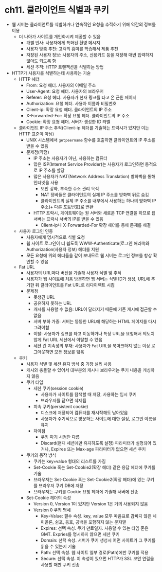 # ch11. 클라이언트 식별과 쿠키

- 웹 서버는 클라이언트를 식별하거나 연속적인 요청을 추적하기 위해 약간의 정보를 이용
  - 더 나아가 사이트를 개인화시켜 제공할 수 있음
    - 개별 인사: 사용자에게 특화된 환영 메시지
    - 사용자 맞춤 추천: 고객의 흥미를 학습해서 제품 추천
    - 저장된 사용자 정보: 사용자의 주소, 신용카드 등을 저장해 매번 입력하지 않아도 되도록 함
    - 세션 추적: HTTP 트랜잭션을 식별하는 방법
- HTTP가 사용자를 식별하는데 사용하는 기술
  - HTTP 헤더
    - From: 요청 헤더. 사용자의 이메일 주소
    - User-Agent: 요청 헤더. 사용자의 브라우저
    - Referer: 요청 헤더. 사용자가 현재 링크를 타고 온 근원 페이지
    - Authorization: 요청 헤더. 사용자 이름과 비밀번호
    - Client-ip: 확장 요청 헤더. 클라이언트의 IP 주소
    - X-Forwarded-For: 확장 요청 헤더. 클라이언트의 IP 주소
    - Cookie: 확장 요쳥 헤더. 서버가 생성한 ID 라벨
  - 클라이언트 IP 주소 추적(Client-ip 헤더를 기술하는 프락시가 있지만 이는 HTTP 표준이 아님)
    - UNIX 시스템에서 `getpeername` 함수를 호출하면 클라이언트의 IP 주소를 받을 수 있음
    - 문제점(약점)
      - IP 주소는 사용자가 아닌, 사용하는 컴퓨터
      - 많은 ISP(Internet Service Provider)는 사용자가 로그인하면 동적으로 IP 주소를 할당
      - 많은 사용자가 NAT(Network Address Translation) 방화벽을 통해 인터넷을 사용
        - 보안 강화, 부족한 주소 관리 목적
        - NAT 장비들은 클라이언트의 실제 IP 주소를 방화벽 뒤로 숨김
        - 클라이언트의 실제 IP 주소를 내부에서 사용하는 하나의 방화벽 IP 주소(+ 다른 포트번호)로 변환
      - HTTP 프락시, 게이트웨이는 원 서버와 새로운 TCP 연결을 하므로 웹 서버는 프락시 서버의 IP를 받을 수 있음
        - Client-ip나 X-Forwarded-For 확장 헤더를 통해 문제를 해결
  - 사용자 로그인 인증
    - 사용자에게 명시적으로 식별 요청
    - 웹 사이트 로그인이 더 쉽도록 WWW-Authenticate(로그인 해라!!)와 Authorization(사용자 정보) 헤더를 지원
    - 모든 요청에 위의 헤더들을 같이 보내므로 웹 서버는 로그인 정보를 항상 확인할 수 있음
  - Fat URL
    - 사용자의 URL마다 버전을 기술해 사용자 식별 및 추적
    - 사용자가 웹 사이트에 처음 방문하면 웹 서버는 식별 ID가 생성, URL에 추가한 뒤 클라이언트를 Fat URL로 리다이렉트 시킴
    - 문제점
      - 못생긴 URL
      - 공유하지 못하는 URL
      - 캐시를 사용할 수 없음: URL이 달라지기 때문에 기존 캐시에 접근할 수 없음
      - 서버 부하 가중: 서버는 뚱뚱한 URL에 해당하는 HTML 페이지를 다시 그려야함
      - 이탈: 사용자가 링크를 타고 이동하거나 특정 URL을 요청해서 의도치 않게 Fat URL 세션에서 이탈할 수 있음
      - 세션 간 지속성의 부재: 사용자가 Fat URL을 북마크하지 않는 이상 로그아웃하면 모든 정보를 잃음
  - 쿠키
    - 사용자 식별 및 세션 유지 방식 중 가장 널리 사용
    - 캐시와 충돌할 수 있어서 대부분의 캐시나 브라우저는 쿠키 내용을 캐싱하지 않음
    - 쿠키 타입
      - 세션 쿠키(session cookie)
        - 사용자가 사이트를 탐색할 때 저장, 사용하는 임시 쿠키
        - 브라우저를 닫으면 삭제됨
      - 지속 쿠키(persistent cookie)
        - 디스크에 저장되어 컴퓨터를 재시작해도 남아있음
        - 사용자가 주기적으로 방문하는 사이트에 대한 설정, 로그인 이름을 유지
      - 차이점
        - 쿠키 파기 시점만 다름
        - Discard(현재 세션에만 유지하도록 설정) 파라미터가 설정되어 있거나, Expires 또는 Max-age 파라미터가 없으면 세션 쿠키
    - 쿠키의 동작 방식
      - 쿠키는 key=value 형태의 리스트를 가짐
      - Set-Cookie 혹는 Set-Cookie2(확장 헤더) 같은 응답 헤더에 쿠키를 기술
      - 브라우저는 Set-Cookie 혹는 Set-Cookie2(확장 헤더)에 있는 쿠키를 브라우저 쿠키 DB에 저장
      - 브라우저는 쿠키를 Cookie 요청 헤더에 기술해 서버에 전송
    - Set-Cookie 헤더의 속성
      - Version 0, Version 1이 있지만 Version 1은 거의 사용되지 않음
      - Version 0 쿠키 명세
        - Key=Value: 필수 속성. key, value 모두 따옴표로 감싸지 않은 세미콜론, 쉼포, 등호, 공백을 포함하지 않는 문자열
        - Expires: 선택 속성. 쿠키 만료일자. 사용할 수 있는 타임 존은 GMT. Expries를 명시하지 않으면 세션 쿠키
        - Domain: 선택 속성. 서버가 쿠키 생성시 어떤 사이트가 그 쿠키를 읽을 수 있는지 기술
        - Path: 선택 속성. 웹 사이트 일부 경로(Path)에만 쿠키를 적용
        - Secure: 선택 속성. 이 속성이 있으면 HTTP가 SSL 보안 연결을 사용할 때만 쿠키 전송
